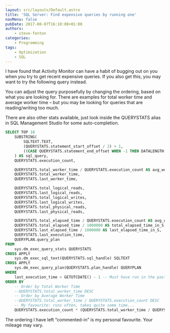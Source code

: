 ```yaml
---
layout: src/layouts/Default.astro
title: 'SQL Server: Find expensive queries by running one'
navMenu: false
pubDate: 2017-08-07T16:10:08+01:00
authors:
    - steve-fenton
categories:
    - Programming
tags:
    - Optimization
    - SQL
---
```


I have found that Activity Monitor can have a habit of bugging out on you when you try to get recent expensive queries. If you also get this, you may want to try the following query instead.

You can adjust the query purposefully by changing the ordering, based on what you are looking for. There are examples for total worker time and average worker time – but you may be looking for queries that are reading/writing too much.

There are also other stats available, just look inside the QUERYSTATS alias in SQL Management Studio for some auto-completion.

```sql
SELECT TOP 10
    SUBSTRING(
        SQLTEXT.TEXT,
        (QUERYSTATS.statement_start_offset / 2) + 1,
        ((CASE QUERYSTATS.statement_end_offset WHEN -1 THEN DATALENGTH(SQLTEXT.TEXT) ELSE QUERYSTATS.statement_end_offset END - QUERYSTATS.statement_start_offset) / 2) + 1
    ) AS sql_query,
    QUERYSTATS.execution_count,

    QUERYSTATS.total_worker_time / QUERYSTATS.execution_count AS avg_worker_time,
    QUERYSTATS.total_worker_time,
    QUERYSTATS.last_worker_time,

    QUERYSTATS.total_logical_reads,
    QUERYSTATS.last_logical_reads,
    QUERYSTATS.total_logical_writes,
    QUERYSTATS.last_logical_writes,
    QUERYSTATS.total_physical_reads,
    QUERYSTATS.last_physical_reads,

    QUERYSTATS.total_elapsed_time / QUERYSTATS.execution_count AS avg_elapsed_time,
    QUERYSTATS.total_elapsed_time / 1000000 AS total_elapsed_time_in_S,
    QUERYSTATS.last_elapsed_time / 1000000 AS last_elapsed_time_in_S,
    QUERYSTATS.last_execution_time,
    QUERYPLAN.query_plan
FROM
    sys.dm_exec_query_stats QUERYSTATS
CROSS APPLY
    sys.dm_exec_sql_text(QUERYSTATS.sql_handle) SQLTEXT
CROSS APPLY
    sys.dm_exec_query_plan(QUERYSTATS.plan_handle) QUERYPLAN
WHERE
    last_execution_time > GETUTCDATE() - 1 -- Must have run in the past day, for example
ORDER BY
    -- Order by Total Worker Time
    --QUERYSTATS.total_worker_time DESC
    -- Order by Average Worker Time
    --QUERYSTATS.total_worker_time / QUERYSTATS.execution_count DESC
    -- My favourite: runs often, takes quite some time...
    QUERYSTATS.execution_count * (QUERYSTATS.total_worker_time / QUERYSTATS.execution_count) DESC
```

The ordering I have left “commented-in” is my personal favourite. Your mileage may vary.